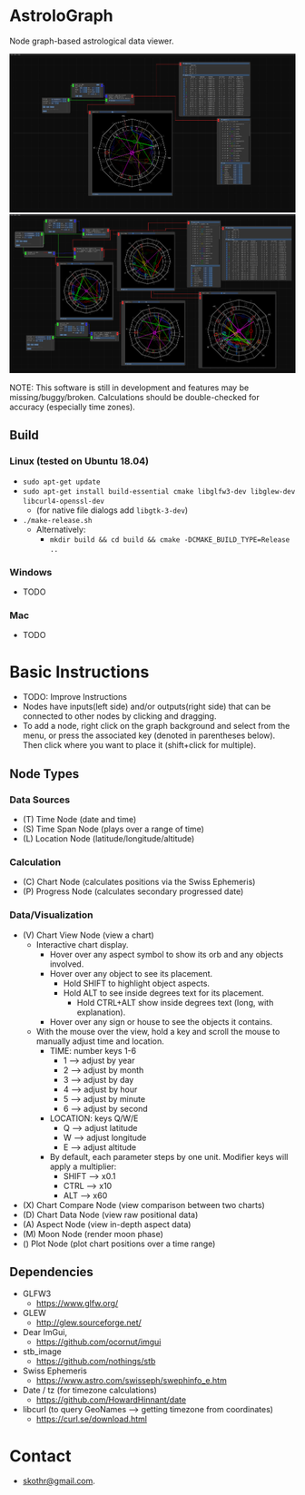 # AstroloGraph
Node graph-based astrological data viewer.

![Simple chart setup with date and location inputs](images/simple-example.png?raw=true "Simple Example")
![More complex setup with progressed chart and comparison](images/complex-example.png?raw=true "More Complex Example")

NOTE: This software is still in development and features may be missing/buggy/broken. Calculations should be double-checked for accuracy (especially time zones).

## Build
### Linux (tested on Ubuntu 18.04)
* `sudo apt-get update`
* `sudo apt-get install build-essential cmake libglfw3-dev libglew-dev libcurl4-openssl-dev`
  *  (for native file dialogs add `libgtk-3-dev`)
* `./make-release.sh`
  * Alternatively:
    * `mkdir build && cd build && cmake -DCMAKE_BUILD_TYPE=Release ..`
### Windows
* TODO
### Mac
* TODO

# Basic Instructions
* TODO: Improve Instructions
* Nodes have inputs(left side) and/or outputs(right side) that can be connected to other nodes by clicking and dragging.
* To add a node, right click on the graph background and select from the menu, or press the associated key (denoted in parentheses below). Then click where you want to place it (shift+click for multiple).

## Node Types
### Data Sources
* (T) Time Node (date and time)
* (S) Time Span Node (plays over a range of time)
* (L) Location Node (latitude/longitude/altitude)
### Calculation
* (C) Chart Node (calculates positions via the Swiss Ephemeris)
* (P) Progress Node (calculates secondary progressed date)
### Data/Visualization
* (V) Chart View Node (view a chart)
  * Interactive chart display.
    * Hover over any aspect symbol to show its orb and any objects involved.
    * Hover over any object to see its placement.
      * Hold SHIFT to highlight object aspects.
      * Hold ALT to see inside degrees text for its placement.
        * Hold CTRL+ALT show inside degrees text (long, with explanation).
    * Hover over any sign or house to see the objects it contains.
  * With the mouse over the view, hold a key and scroll the mouse to manually adjust time and location.
    * TIME: number keys 1-6
      * 1 --> adjust by year
      * 2 --> adjust by month
      * 3 --> adjust by day
      * 4 --> adjust by hour
      * 5 --> adjust by minute
      * 6 --> adjust by second
    * LOCATION: keys Q/W/E
      * Q --> adjust latitude
      * W --> adjust longitude
      * E --> adjust altitude
    * By default, each parameter steps by one unit. Modifier keys will apply a multiplier:
      * SHIFT --> x0.1
      * CTRL  --> x10
      * ALT   --> x60
* (X) Chart Compare Node (view comparison between two charts)
* (D) Chart Data Node (view raw positional data)
* (A) Aspect Node (view in-depth aspect data)
* (M) Moon Node (render moon phase)
* ()  Plot Node (plot chart positions over a time range)

## Dependencies
* GLFW3
  * https://www.glfw.org/
* GLEW
  * http://glew.sourceforge.net/
* Dear ImGui,
  * https://github.com/ocornut/imgui
* stb_image
  * https://github.com/nothings/stb
* Swiss Ephemeris
  * https://www.astro.com/swisseph/swephinfo_e.htm
* Date / tz (for timezone calculations)
  * https://github.com/HowardHinnant/date
* libcurl (to query GeoNames --> getting timezone from coordinates)  
  * https://curl.se/download.html
  
# Contact
* skothr@gmail.com.